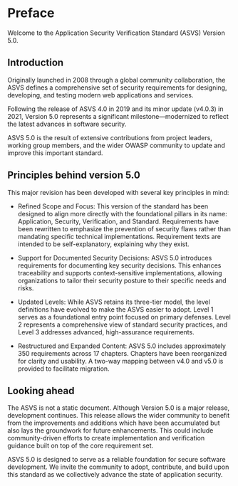 # Preface

Welcome to the Application Security Verification Standard (ASVS) Version 5.0.

## Introduction

Originally launched in 2008 through a global community collaboration, the ASVS defines a comprehensive set of security requirements for designing, developing, and testing modern web applications and services.

Following the release of ASVS 4.0 in 2019 and its minor update (v4.0.3) in 2021, Version 5.0 represents a significant milestone—modernized to reflect the latest advances in software security.

ASVS 5.0 is the result of extensive contributions from project leaders, working group members, and the wider OWASP community to update and improve this important standard.

## Principles behind version 5.0

This major revision has been developed with several key principles in mind:

* Refined Scope and Focus: This version of the standard has been designed to align more directly with the foundational pillars in its name: Application, Security, Verification, and Standard. Requirements have been rewritten to emphasize the prevention of security flaws rather than mandating specific technical implementations. Requirement texts are intended to be self-explanatory, explaining why they exist.

* Support for Documented Security Decisions: ASVS 5.0 introduces requirements for documenting key security decisions. This enhances traceability and supports context-sensitive implementations, allowing organizations to tailor their security posture to their specific needs and risks.

* Updated Levels: While ASVS retains its three-tier model, the level definitions have evolved to make the ASVS easier to adopt. Level 1 serves as a foundational entry point focused on primary defenses. Level 2 represents a comprehensive view of standard security practices, and Level 3 addresses advanced, high-assurance requirements.

* Restructured and Expanded Content: ASVS 5.0 includes approximately 350 requirements across 17 chapters. Chapters have been reorganized for clarity and usability. A two-way mapping between v4.0 and v5.0 is provided to facilitate migration.

## Looking ahead

The ASVS is not a static document. Although Version 5.0 is a major release, development continues. This release allows the wider community to benefit from the improvements and additions which have been accumulated but also lays the groundwork for future enhancements. This could include community-driven efforts to create implementation and verification guidance built on top of the core requirement set.

ASVS 5.0 is designed to serve as a reliable foundation for secure software development. We invite the community to adopt, contribute, and build upon this standard as we collectively advance the state of application security.

